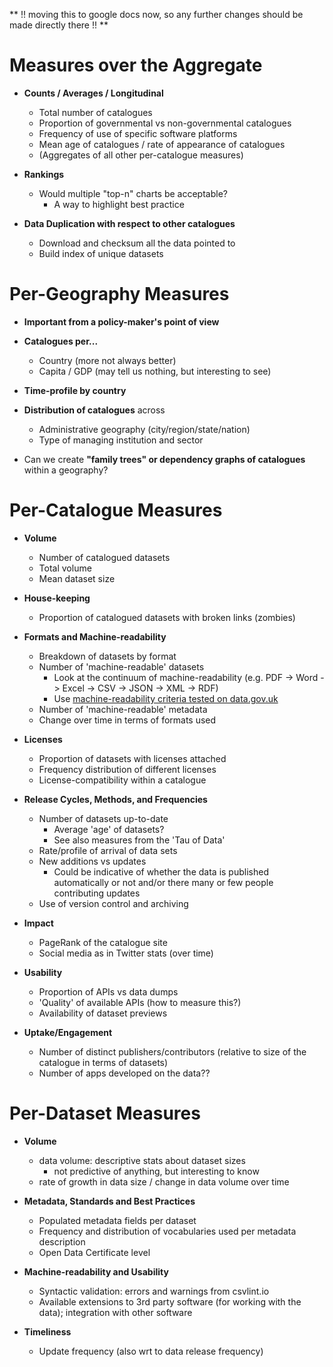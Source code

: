 
** !! moving this to google docs now, so any further changes should be made directly there !! **


# Measures over the Aggregate

- **Counts / Averages / Longitudinal**
    - Total number of catalogues
    - Proportion of governmental vs non-governmental catalogues
    - Frequency of use of specific software platforms
    - Mean age of catalogues / rate of appearance of catalogues
    - (Aggregates of all other per-catalogue measures)

- **Rankings**
    - Would multiple "top-n" charts be acceptable?
        - A way to highlight best practice

- **Data Duplication with respect to other catalogues**
    - Download and checksum all the data pointed to
    - Build index of unique datasets


# Per-Geography Measures

- **Important from a policy-maker's point of view**

- **Catalogues per...**
    - Country (more not always better)
    - Capita / GDP (may tell us nothing, but interesting to see)

- **Time-profile by country**

- **Distribution of catalogues** across
    - Administrative geography (city/region/state/nation)
    - Type of managing institution and sector

- Can we create **"family trees" or dependency graphs of catalogues** within a geography?


# Per-Catalogue Measures

- **Volume**
    - Number of catalogued datasets
    - Total volume
    - Mean dataset size

- **House-keeping**
    - Proportion of catalogued datasets with broken links (zombies)

- **Formats and Machine-readability**
    - Breakdown of datasets by format
    - Number of 'machine-readable' datasets
        - Look at the continuum of machine-readability (e.g. PDF -> Word -> Excel -> CSV -> JSON -> XML -> RDF)
        - Use [machine-readability criteria tested on data.gov.uk](https://github.com/theodi/R-projects/blob/master/csv-stats/the_status_of_csvs_on_data.gov.uk.md)
    - Number of 'machine-readable' metadata
    - Change over time in terms of formats used

- **Licenses**
    - Proportion of datasets with licenses attached
    - Frequency distribution of different licenses
    - License-compatibility within a catalogue

- **Release Cycles, Methods, and Frequencies**
    - Number of datasets up-to-date
        - Average 'age' of datasets?
        - See also measures from the 'Tau of Data'
    - Rate/profile of arrival of data sets
    - New additions vs updates
        - Could be indicative of whether the data is published automatically or not and/or there many or few people contributing updates
    - Use of version control and archiving

- **Impact**
    - PageRank of the catalogue site
    - Social media as in Twitter stats (over time)

- **Usability**
    - Proportion of APIs vs data dumps
    - 'Quality' of available APIs (how to measure this?)
    - Availability of dataset previews

- **Uptake/Engagement**
    - Number of distinct publishers/contributors (relative to size of the catalogue in terms of datasets)
    - Number of apps developed on the data??

# Per-Dataset Measures

- **Volume**
    - data volume: descriptive stats about dataset sizes
        - not predictive of anything, but interesting to know
    - rate of growth in data size / change in data volume over time

- **Metadata, Standards and Best Practices**
    - Populated metadata fields per dataset
    - Frequency and distribution of vocabularies used per metadata description
    - Open Data Certificate level

- **Machine-readability and Usability**
    - Syntactic validation: errors and warnings from csvlint.io
    - Available extensions to 3rd party software (for working with the data); integration with other software

- **Timeliness**
    - Update frequency (also wrt to data release frequency)


